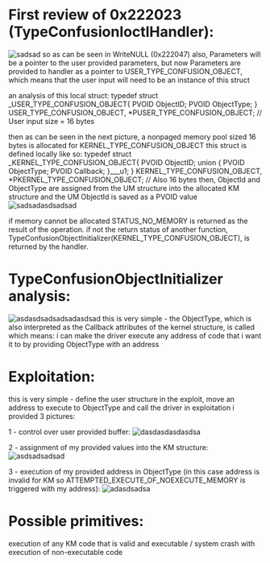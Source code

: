# First review of 0x222023 (TypeConfusionIoctlHandler):
![sadsad](https://github.com/shaygitub/MY-HEVD/assets/122000611/78da322c-fa96-4862-8339-aafd656c3aef)
so as can be seen in WriteNULL (0x222047) also, Parameters will be a pointer to the user provided parameters, but now Parameters are provided to handler
as a pointer to USER_TYPE_CONFUSION_OBJECT, which means that the user input will need to be an instance of this struct

an analysis of this local struct:
typedef struct _USER_TYPE_CONFUSION_OBJECT{
PVOID ObjectID;
PVOID ObjectType;
} USER_TYPE_CONFUSION_OBJECT, *PUSER_TYPE_CONFUSION_OBJECT;  // User input size = 16 bytes

then as can be seen in the next picture, a nonpaged memory pool sized 16 bytes is allocated for KERNEL_TYPE_CONFUSION_OBJECT
this struct is defined locally like so:
typedef struct _KERNEL_TYPE_CONFUSION_OBJECT{
PVOID ObjectID;
union {
PVOID ObjectType;
PVOID Callback;
}___u1;
} KERNEL_TYPE_CONFUSION_OBJECT, *PKERNEL_TYPE_CONFUSION_OBJECT;  // Also 16 bytes
then, ObjectId and ObjectType are assigned from the UM structure into the allocated KM structure and the UM ObjectId is saved as a PVOID value
![sadsadasdsadsad](https://github.com/shaygitub/MY-HEVD/assets/122000611/346a9adb-86b2-4375-845b-b0f0dc3180b2)

if memory cannot be allocated STATUS_NO_MEMORY is returned as the result of the operation. if not the return status of another function,
TypeConfusionObjectInitializer(KERNEL_TYPE_CONFUSION_OBJECT), is returned by the handler.

# TypeConfusionObjectInitializer analysis:
![asdasdsadsadsadasdsad](https://github.com/shaygitub/MY-HEVD/assets/122000611/a3bded8c-7745-469a-84e7-7dbb9c8f4622)
this is very simple - the ObjectType, which is also interpreted as the Callback attributes of the kernel structure, is called
which means: i can make the driver execute any address of code that i want it to by providing ObjectType with an address

# Exploitation:
this is very simple - define the user structure in the exploit, move an address to execute to ObjectType and call the driver
in exploitation i provided 3 pictures:

1 - control over user provided buffer:
![dasdasdasdasdsa](https://github.com/shaygitub/MY-HEVD/assets/122000611/114f380b-e543-4e1e-9f73-5a760b267046)

2 - assignment of my provided values into the KM structure:
![asdsadsadsad](https://github.com/shaygitub/MY-HEVD/assets/122000611/9efdabfb-cf6b-4f61-8874-c475bc4cda22)

3 - execution of my provided address in ObjectType (in this case address is invalid for KM so ATTEMPTED_EXECUTE_OF_NOEXECUTE_MEMORY is triggered with my address):
![adasdsadsa](https://github.com/shaygitub/MY-HEVD/assets/122000611/8aa15c3f-099c-4149-8c9f-d65c50ba088c)

# Possible primitives:
execution of any KM code that is valid and executable / system crash with execution of non-executable code
